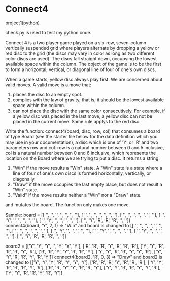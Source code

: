 # Connect4
project1(python)

check.py is used to test my python code.

Connect 4 is a two player game played on a six-row, seven-column vertically suspended grid where players alternate by dropping a yellow or red disc to the grid (the discs may vary in color as long as two different color discs are used). The discs fall straight down, occupying the lowest available space within the column. The object of the game is to be the first to form a horizontal, vertical, or diagonal line of four of one's own discs.

When a game starts, yellow disc always play first. We are concerned about valid moves. A valid move is a move that:
1. places the disc to an empty spot.
2. complies with the law of gravity, that is, it should be the lowest available space within the column.
3. can not place the disc with the same color consecutively. For example, if a yellow disc was placed in the last move, a yellow disc can not be placed in the current move. Same rule applys to the red disc.

Write the function: connect4(board, disc, row, col)
that consumes a board of type Board (see the starter file below for the data definition which you may use in your documentation), a disc which is one of 'Y' or 'R' and two parameters row and col. row is a natural number between 0 and 5 inclusive, col is a natural number between 0 and 6 inclusive, which represents the location on the Board where we are trying to put a disc. It returns a string:

1. "Win" if the move results a "Win" state. A "Win" state is a state where a line of four of one's own discs is formed horizontally, vertically, or diagonally.
2. "Draw" if the move occupies the last empty place, but does not result a "Win" state.
3. "Valid" if the move results neither a "Win" nor a "Draw" state.

and mutates the board. The function only makes one move.

Sample:
board = [[ '',  '',  '',  '',  '',  '',  ''],
         [ '',  '',  '',  '',  '',  '',  ''],
         [ '',  '',  '',  '',  '',  '',  ''],
         [ '', 'Y',  '',  '',  '',  '',  ''],
         [ '', 'Y',  '',  '',  '',  '',  ''],
         [ '', 'Y', 'R', 'R', 'R',  '',  '']]
connect4(board, 'Y', 2, 1) => "Win"
and board is changed to
[[ '',  '',  '',  '',  '',  '',  ''],
 [ '',  '',  '',  '',  '',  '',  ''],
 [ '', 'Y',  '',  '',  '',  '',  ''],
 [ '', 'Y',  '',  '',  '',  '',  ''],
 [ '', 'Y',  '',  '',  '',  '',  ''],
 [ '', 'Y', 'R', 'R', 'R',  '',  '']]

 board2 = [['Y', 'Y', 'Y', '', 'Y', 'Y', 'Y'],
          ['R', 'R', 'R', 'Y', 'R', 'R', 'R'],
          ['Y', 'Y', 'R', 'R', 'R', 'Y', 'R'],
          ['R', 'R', 'Y', 'Y', 'R', 'R', 'Y'],
          ['Y', 'Y', 'R', 'R', 'Y', 'Y', 'R'],
          ['Y', 'Y', 'R', 'R', 'Y', 'R', 'Y']]
connect4(board2, 'R', 0, 3) => "Draw"
and board2 is changed to
[['Y', 'Y', 'Y', 'R', 'Y', 'Y', 'Y'],
 ['R', 'R', 'R', 'Y', 'R', 'R', 'R'],
 ['Y', 'Y', 'R', 'R', 'R', 'Y', 'R'],
 ['R', 'R', 'Y', 'Y', 'R', 'R', 'Y'],
 ['Y', 'Y', 'R', 'R', 'Y', 'Y', 'R'],
 ['Y', 'Y', 'R', 'R', 'Y', 'R', 'Y']]


